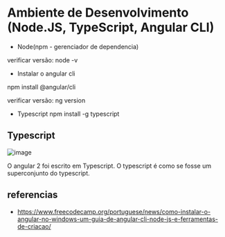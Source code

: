 ﻿# Ambiente de Desenvolvimento (Node.JS, TypeScript, Angular CLI)
 
- Node(npm - gerenciador de dependencia)

verificar versão: node -v

- Instalar o angular cli

npm install @angular/cli

verificar versão: ng version


- Typescript
npm install -g typescript

## Typescript

![image](https://user-images.githubusercontent.com/52088444/186206350-9258f9a3-6b51-4d54-8764-632add162d83.png)

O angular 2 foi escrito em Typescript. O typescript é como se fosse um superconjunto do typescript.


## referencias

- https://www.freecodecamp.org/portuguese/news/como-instalar-o-angular-no-windows-um-guia-de-angular-cli-node-js-e-ferramentas-de-criacao/
